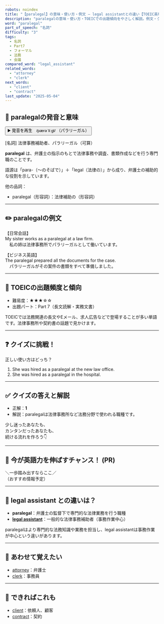 ```yaml
---
robots: noindex
title: "【paralegal】の意味・使い方・例文 ― legal assistantとの違い【TOEIC英単語】"
description: "paralegalの意味・使い方・TOEICでの出題傾向をやさしく解説。例文・クイズ付きでlegal assistantとの違いもわかりやすく学べます。"
word: "paralegal"
part_of_speech: "名詞"
difficulty: "3"
tags:
  - 名詞
  - Part7
  - フォーマル
  - 法務
  - 会議
compared_word: "legal_assistant"
related_words:
  - "attorney"
  - "clerk"
next_words:
  - "client"
  - "contract"
last_update: "2025-05-04"
---
```


## 🔰 paralegalの発音と意味

<button class="play-audio" onclick="playTTS('paralegal')">
  <span class="play-audio-main">
    ▶️ 発音を再生　/pærəˈliːɡl/
  </span>
  <span class="play-audio-sub">
    （パラリーガル）
  </span>
</button>

[名詞] 法律事務補助者、パラリーガル（可算）

**paralegal** は、弁護士の指示のもとで法律事務や調査、書類作成などを行う専門職のことです。

語源は「para-（～のそばで）」＋「legal（法律の）」から成り、弁護士の補助的な役割を示しています。

他の品詞：  
- paralegal（形容詞）：法律補助の（形容詞）

---

## ✏️ paralegalの例文

【日常会話】  
My sister works as a paralegal at a law firm.  
　私の姉は法律事務所でパラリーガルとして働いています。

【ビジネス英語】  
The paralegal prepared all the documents for the case.  
　パラリーガルがその案件の書類をすべて準備しました。

---

## 🎯 TOEICの出題頻度と傾向

- 難易度：★★★☆☆
- 出題パート：Part 7（長文読解・実務文書）

TOEICでは法務関連の長文やEメール、求人広告などで登場することが多い単語です。法律事務所や契約書の話題で見かけます。

---

## ❓ クイズに挑戦！

正しい使い方はどっち？

1. She was hired as a paralegal at the new law office.  
2. She was hired as a paralegal in the hospital.

---

## ✅ クイズの答えと解説

- 正解：**1**
- 解説：paralegalは法律事務所など法務分野で使われる職種です。

少し迷ったあなたも、  
カンタンだったあなたも、  
続ける流れを作ろう👇️

---

## 🚀 今が英語力を伸ばすチャンス！ (PR)

<div class="info-center">
＼一歩踏み出すならここ／<br>  
（おすすめ情報予定）
</div>

---

## 🤔  legal assistant との違いは？

- **paralegal**：弁護士の監督下で専門的な法律業務を行う職種
- **[legal assistant](/word/legal_assistant)**：一般的な法律事務補助者（事務作業中心）

paralegalはより専門的な法務知識や業務を担当し、legal assistantは事務作業が中心という違いがあります。

---

## 🧩 あわせて覚えたい

- [attorney](/word/attorney)：弁護士
- [clerk](/word/clerk)：事務員

---

## 📖 できればこれも

- [client](/word/client)：依頼人、顧客
- [contract](/word/contract)：契約

<!-- cvid: aid26_bid20 -->
